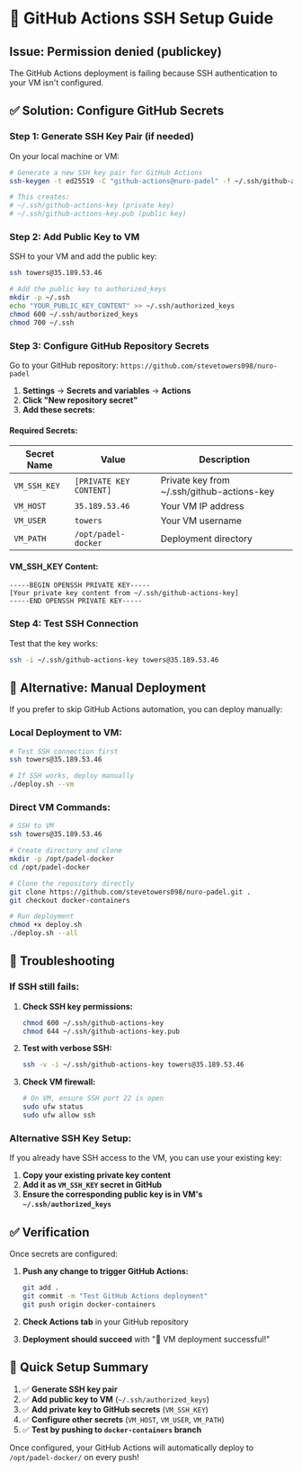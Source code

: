 # 🔐 GitHub Actions SSH Setup Guide

## Issue: Permission denied (publickey)

The GitHub Actions deployment is failing because SSH authentication to your VM isn't configured.

## ✅ **Solution: Configure GitHub Secrets**

### **Step 1: Generate SSH Key Pair (if needed)**

On your local machine or VM:
```bash
# Generate a new SSH key pair for GitHub Actions
ssh-keygen -t ed25519 -C "github-actions@nuro-padel" -f ~/.ssh/github-actions-key

# This creates:
# ~/.ssh/github-actions-key (private key)
# ~/.ssh/github-actions-key.pub (public key)
```

### **Step 2: Add Public Key to VM**

SSH to your VM and add the public key:
```bash
ssh towers@35.189.53.46

# Add the public key to authorized_keys
mkdir -p ~/.ssh
echo "YOUR_PUBLIC_KEY_CONTENT" >> ~/.ssh/authorized_keys
chmod 600 ~/.ssh/authorized_keys
chmod 700 ~/.ssh
```

### **Step 3: Configure GitHub Repository Secrets**

Go to your GitHub repository: `https://github.com/stevetowers098/nuro-padel`

1. **Settings** → **Secrets and variables** → **Actions**
2. **Click "New repository secret"**
3. **Add these secrets:**

#### **Required Secrets:**

| Secret Name | Value | Description |
|-------------|-------|-------------|
| `VM_SSH_KEY` | `[PRIVATE KEY CONTENT]` | Private key from ~/.ssh/github-actions-key |
| `VM_HOST` | `35.189.53.46` | Your VM IP address |
| `VM_USER` | `towers` | Your VM username |
| `VM_PATH` | `/opt/padel-docker` | Deployment directory |

#### **VM_SSH_KEY Content:**
```
-----BEGIN OPENSSH PRIVATE KEY-----
[Your private key content from ~/.ssh/github-actions-key]
-----END OPENSSH PRIVATE KEY-----
```

### **Step 4: Test SSH Connection**

Test that the key works:
```bash
ssh -i ~/.ssh/github-actions-key towers@35.189.53.46
```

## 🚀 **Alternative: Manual Deployment**

If you prefer to skip GitHub Actions automation, you can deploy manually:

### **Local Deployment to VM:**
```bash
# Test SSH connection first
ssh towers@35.189.53.46

# If SSH works, deploy manually
./deploy.sh --vm
```

### **Direct VM Commands:**
```bash
# SSH to VM
ssh towers@35.189.53.46

# Create directory and clone
mkdir -p /opt/padel-docker
cd /opt/padel-docker

# Clone the repository directly
git clone https://github.com/stevetowers098/nuro-padel.git .
git checkout docker-containers

# Run deployment
chmod +x deploy.sh
./deploy.sh --all
```

## 🔧 **Troubleshooting**

### **If SSH still fails:**

1. **Check SSH key permissions:**
   ```bash
   chmod 600 ~/.ssh/github-actions-key
   chmod 644 ~/.ssh/github-actions-key.pub
   ```

2. **Test with verbose SSH:**
   ```bash
   ssh -v -i ~/.ssh/github-actions-key towers@35.189.53.46
   ```

3. **Check VM firewall:**
   ```bash
   # On VM, ensure SSH port 22 is open
   sudo ufw status
   sudo ufw allow ssh
   ```

### **Alternative SSH Key Setup:**

If you already have SSH access to the VM, you can use your existing key:

1. **Copy your existing private key content**
2. **Add it as `VM_SSH_KEY` secret in GitHub**
3. **Ensure the corresponding public key is in VM's `~/.ssh/authorized_keys`**

## ✅ **Verification**

Once secrets are configured:

1. **Push any change to trigger GitHub Actions:**
   ```bash
   git add .
   git commit -m "Test GitHub Actions deployment"
   git push origin docker-containers
   ```

2. **Check Actions tab** in your GitHub repository
3. **Deployment should succeed** with "🎉 VM deployment successful!"

## 🎯 **Quick Setup Summary**

1. ✅ **Generate SSH key pair**
2. ✅ **Add public key to VM** (`~/.ssh/authorized_keys`)
3. ✅ **Add private key to GitHub secrets** (`VM_SSH_KEY`)
4. ✅ **Configure other secrets** (`VM_HOST`, `VM_USER`, `VM_PATH`)
5. ✅ **Test by pushing to `docker-containers` branch**

Once configured, your GitHub Actions will automatically deploy to `/opt/padel-docker/` on every push!